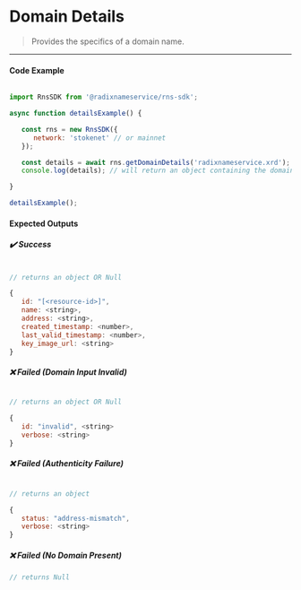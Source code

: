 # Domain Details

> Provides the specifics of a domain name.

---

<!-- tabs:start -->

#### **Code Example**

```js

import RnsSDK from '@radixnameservice/rns-sdk';

async function detailsExample() {

   const rns = new RnsSDK({
      network: 'stokenet' // or mainnet
   });

   const details = await rns.getDomainDetails('radixnameservice.xrd');
   console.log(details); // will return an object containing the domain details OR a failure object OR null

}

detailsExample();

```

#### **Expected Outputs**

##### ✔️ Success

```js

// returns an object OR Null

{
   id: "[<resource-id>]",
   name: <string>,
   address: <string>,
   created_timestamp: <number>,
   last_valid_timestamp: <number>,
   key_image_url: <string>
}

```

##### ❌ Failed (Domain Input Invalid)

```js

// returns an object OR Null

{
   id: "invalid", <string>
   verbose: <string>
}

```

##### ❌ Failed (Authenticity Failure)

```js

// returns an object

{
   status: "address-mismatch",
   verbose: <string>
}

```

##### ❌ Failed (No Domain Present)

```js
// returns Null

```

<!-- tabs:end -->